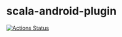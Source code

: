 # scala-android-plugin

[![Actions Status](https://github.com/dsvdsv/scala-android-plugin/workflows/Java%20CI%20with%20Gradle/badge.svg)](https://github.com/dsvdsv/scala-android-plugin/actions)